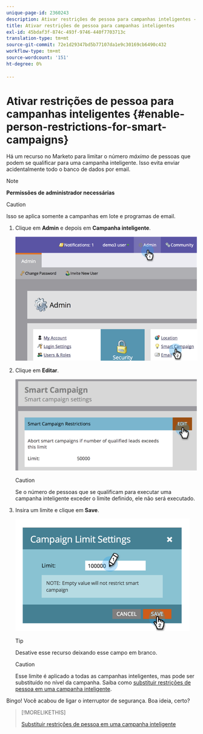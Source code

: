 ```yaml
---
unique-page-id: 2360243
description: Ativar restrições de pessoa para campanhas inteligentes - Documentos do Marketo - Documentação do produto
title: Ativar restrições de pessoa para campanhas inteligentes
exl-id: 45bdaf3f-874c-493f-9746-440f7703713c
translation-type: tm+mt
source-git-commit: 72e1d29347bd5b77107da1e9c30169cb6490c432
workflow-type: tm+mt
source-wordcount: '151'
ht-degree: 0%

---
```


# Ativar restrições de pessoa para campanhas inteligentes {#enable-person-restrictions-for-smart-campaigns}

Há um recurso no Marketo para limitar o número _máximo_ de pessoas que podem se qualificar para uma campanha inteligente. Isso evita enviar acidentalmente todo o banco de dados por email.

>[!NOTE]
>
>**Permissões de administrador necessárias**

>[!CAUTION]
>
>Isso se aplica somente a campanhas em lote e programas de email.

1. Clique em **Admin** e depois em **Campanha inteligente**.

   ![](assets/image2014-9-18-15-3a58-3a29.png)

1. Clique em **Editar**.

   ![](assets/image2014-9-18-15-3a59-3a7.png)

   >[!CAUTION]
   >
   >Se o número de pessoas que se qualificam para executar uma campanha inteligente exceder o limite definido, ele não será executado.

1. Insira um limite e clique em **Save**.

   ![](assets/image2014-9-18-15-3a59-3a56.png)

   >[!TIP]
   >
   >Desative esse recurso deixando esse campo em branco.

   >[!CAUTION]
   >
   >Esse limite é aplicado a todas as campanhas inteligentes, mas pode ser substituído no nível da campanha. Saiba como [substituir restrições de pessoa em uma campanha inteligente](/help/marketo/product-docs/core-marketo-concepts/smart-campaigns/using-smart-campaigns/override-person-restrictions-in-a-smart-campaign.md).

Bingo! Você acabou de ligar o interruptor de segurança. Boa ideia, certo?

>[!MORELIKETHIS]
>
>[Substituir restrições de pessoa em uma campanha inteligente](/help/marketo/product-docs/core-marketo-concepts/smart-campaigns/using-smart-campaigns/override-person-restrictions-in-a-smart-campaign.md)

